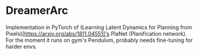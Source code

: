 # DreamerArc

Implementation in PyTorch of (Learning Latent Dynamics for Planning from Pixels)[https://arxiv.org/abs/1811.04551]'s PlaNet (Planification network).
For the moment it runs on gym's Pendulum, probably needs fine-tuning for harder envs.

